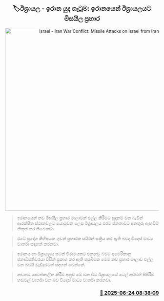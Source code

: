<p align='center'><b><h2 align='center' title='Israel - Iran War Conflict: Missile Attacks on Israel from Iran'>🏷ඊශ්‍රායල - ඉරාන යුද ගැටුම: ඉරානයෙන් ඊශ්‍රායලයට මිසයිල ප්‍රහාර</h2></b></p>
<p align='center'><img src='https://helakuru.sgp1.cdn.digitaloceanspaces.com/esana/images/lib/iran-israel-1.jpg' width='600' alt='Israel - Iran War Conflict: Missile Attacks on Israel from Iran'></p>

> ඉරානයෙන් නව මිසයිල ප්‍රහාර මාලාවක් එල්ල කිරීමට සූදානම් වන බැවින් ආරක්ෂිත ස්ථානවලට යොමුවන ලෙස ඊශ්‍රායලය එරට ජනතාවට අනතුරු ඇඟවීම් නිකුත් කර තිබෙනවා.

> රටේ ප්‍රදේශ කිහිපයක ගුවන් ප්‍රහාරක සයිරන් සක්‍රිය කර ඇති බවද විදෙස් මාධ්‍ය වාර්තා සඳහන් කරනවා.

> ඉරානය හා ඊශ්‍රායලය සටන් විරාමයකට එකඟවූ බවට අමෙරිකානු ජනාධිපතිවරයා විසින් ප්‍රකාශ කර ඇති පසුබිමක මෙම නව ප්‍රහාර මාලාව එල්ල වන බවයි වැඩිදුරටත් සඳහන් වෙන්නේ.

> නවතම යාවත්කාලීන කිරීම් අනුව මේ වන විට ඊශ්‍රායලයේ ටෙල් අවිව්හි පිපිරීම් හඬවල් වාර්තා වන බව විදෙස් මාධ්‍ය වාර්තා කරනවා.



<h3 align='right'><a href='https://www.helakuru.lk/esana/p/111286/'>📅 2025-06-24 08:38:09</a></h3>
